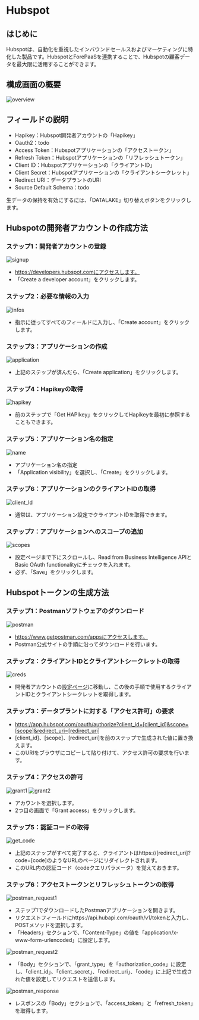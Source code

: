 # Hubspot

## はじめに

Hubspotは、自動化を重視したインバウンドセールスおよびマーケティングに特化した製品です。HubspotとForePaaSを連携することで、Hubspotの顧客データを最大限に活用することができます。

## 構成画面の概要
![overview](picts/hubspot_1.png)

## フィールドの説明
- Hapikey：Hubspot開発者アカウントの「Hapikey」
- Oauth2：todo
- Access Token：Hubspotアプリケーションの「アクセストークン」
- Refresh Token：Hubspotアプリケーションの「リフレッシュトークン」
- Client ID：Hubspotアプリケーションの「クライアントID」
- Client Secret：Hubspotアプリケーションの「クライアントシークレット」
- Redirect URI：データプラントのURI
- Source Default Schema：todo

生データの保持を有効にするには、「DATALAKE」切り替えボタンをクリックします。

## Hubspotの開発者アカウントの作成方法

### ステップ1：開発者アカウントの登録

![signup](picts/hubspot_2.png)

- https://developers.hubspot.comにアクセスします。
- 「Create a developer account」をクリックします。 

### ステップ2：必要な情報の入力

![infos](picts/hubspot_3.png)

- 指示に従ってすべてのフィールドに入力し、「Create account」をクリックします。

### ステップ3：アプリケーションの作成

![application](picts/hubspot_4.png)

- 上記のステップが済んだら、「Create application」をクリックします。 

### ステップ4：Hapikeyの取得

![hapikey](picts/hubspot_5.png)

- 前のステップで「Get HAPIkey」をクリックしてHapikeyを最初に参照することもできます。

### ステップ5：アプリケーション名の指定

![name](picts/hubspot_6.png)

- アプリケーション名の指定 
- 「Application visibility」を選択し、「Create」をクリックします。

### ステップ6：アプリケーションのクライアントIDの取得

![client_Id](picts/hubspot_7.png)

- 通常は、アプリケーション設定でクライアントIDを取得できます。

### ステップ7：アプリケーションへのスコープの追加

![scopes](picts/hubspot_8.png)

- 設定ページまで下にスクロールし、Read from Business Intelligence APIとBasic OAuth functionalityにチェックを入れます。
- 必ず、「Save」をクリックします。


## Hubspotトークンの生成方法

### ステップ1：Postmanソフトウェアのダウンロード 
![postman](picts/hubspot_9.png)

- https://www.getpostman.com/appsにアクセスします。
- Postman公式サイトの手順に沿ってダウンロードを行います。

### ステップ2：クライアントIDとクライアントシークレットの取得 

![creds](picts/hubspot_10.png)

- 開発者アカウントの[設定ページ](https://app.hubspot.com/developer/)に移動し、この後の手順で使用するクライアントIDとクライアントシークレットを取得します。

### ステップ3：データプラントに対する「アクセス許可」の要求

- https://app.hubspot.com/oauth/authorize?client_id=[client_id]&scope=[scope]&redirect_uri=[redirect_uri]
- [client_id]、[scope]、[redirect_uri]を前のステップで生成された値に置き換えます。
- このURIをブラウザにコピーして貼り付けて、アクセス許可の要求を行います。

### ステップ4：アクセスの許可 

![grant1](picts/hubspot_11.png)
![grant2](picts/hubspot_12.png)

- アカウントを選択します。 
- 2つ目の画面で「Grant access」をクリックします。 

### ステップ5：認証コードの取得

![get_code](picts/hubspot_13.png)

- 上記のステップがすべて完了すると、クライアントはhttps://[redirect_uri]?code=[code]のようなURLのページにリダイレクトされます。
- このURL内の認証コード（codeクエリパラメータ）を覚えておきます。


### ステップ6：アクセストークンとリフレッシュトークンの取得

![postman_request1](picts/hubspot_14.png)

- ステップ1でダウンロードしたPostmanアプリケーションを開きます。
- リクエストフィールドにhttps://api.hubapi.com/oauth/v1/tokenと入力し、POSTメソッドを選択します。 
- 「Headers」セクションで、「Content-Type」の値を「application/x-www-form-urlencoded」に設定します。

![postman_request2](picts/hubspot_15.png)

- 「Body」セクションで、「grant_type」を「authorization_code」に設定し、「client_id」、「client_secret」、「redirect_uri」、「code」に上記で生成された値を設定してリクエストを送信します。

![postman_response](picts/hubspot_16.png)

- レスポンスの「Body」セクションで、「access_token」と「refresh_token」を取得します。







